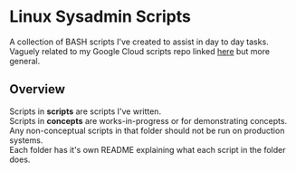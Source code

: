 # Linux Sysadmin Scripts

A collection of BASH scripts I've created to assist in day to day tasks. Vaguely related to my Google Cloud scripts repo linked [here](https://github.com/ngrogg/google-cloud-cli-scripts) but more general.

## Overview
Scripts in **scripts** are scripts I've written. <br>
Scripts in **concepts** are works-in-progress or for demonstrating concepts.
Any non-conceptual scripts in that folder should not be run on production systems. <br>
Each folder has it's own README explaining what each script in the folder does.
